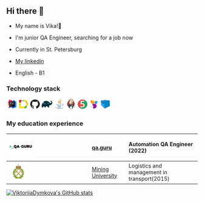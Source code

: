 ## Hi there 👋
* My name is Vika!:cherry_blossom:

* I'm junior QA Engineer, searching for a job now

* Сurrently in St. Petersburg 

* [My linkedin](https://www.linkedin.com/in/%D0%B2%D0%B8%D0%BA%D1%82%D0%BE%D1%80%D0%B8%D1%8F-%D0%B4%D1%8B%D0%BC%D0%BA%D0%BE%D0%B2%D0%B0-bbb36422b/#education)  

* English - B1 


### Technology stack

<img width="6%" title="IntelliJ IDEA" src="logo/steck/Intelij_IDEA.svg"><img width="6%" title="Allure_Report.svg" src="logo/steck/Allure_Report.svg"><img width="6%" title="GitHub.svg" src="logo/steck/GitHub.svg"><img width="6%" title="Gradle.svg" src="logo/steck/Gradle.svg">
<img width="6%" title="Java.svg" src="logo/steck/Java.svg"><img width="6%" title="Jenkins.svg" src="logo/steck/Jenkins.svg"><img width="6%" title="JUnit5.svg" src="logo/steck/JUnit5.svg"><img width="6%" title="Selenide.svg" src="logo/steck/Selenide.svg"><img width="6%" title="Selenoid.svg" src="logo/steck/Selenoid.svg">


### My education experience

|<img width="30%" title="QAGuru.png" src="logo/study/QAGuru.png">|[qa.guru](https://qa.guru)| Automation QA Engineer (2022)|
|:-|:-|:-|
|<img width="25%" title="горный.jpeg" src="logo/study/горный.jpeg">|[Mining University](https://www.spmi.ru/)| Logistics and management in transport(2015)|


[![ViktoriiaDymkova's GitHub stats](https://github-readme-stats.vercel.app/api?username=ViktoriiaDymkova)](https://github.com/anuraghazra/github-readme-stats)

